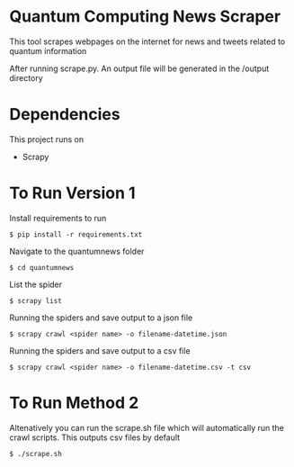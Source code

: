 # Quantum Computing News Scraper
This tool scrapes webpages on the internet for news and tweets related to quantum information

After running scrape.py. An output file will be generated in the /output
directory

# Dependencies
This project runs on 
- Scrapy

# To Run Version 1
Install requirements to run
    
    $ pip install -r requirements.txt 

Navigate to the quantumnews folder

    $ cd quantumnews

List the spider 

    $ scrapy list

Running the spiders and save output to a json file

    $ scrapy crawl <spider name> -o	filename-datetime.json

Running the spiders and save output to a csv file

    $ scrapy crawl <spider name> -o filename-datetime.csv -t csv


# To Run Method 2
Altenatively you can run the scrape.sh file which will automatically run the crawl scripts. This outputs csv files by default

    $ ./scrape.sh
